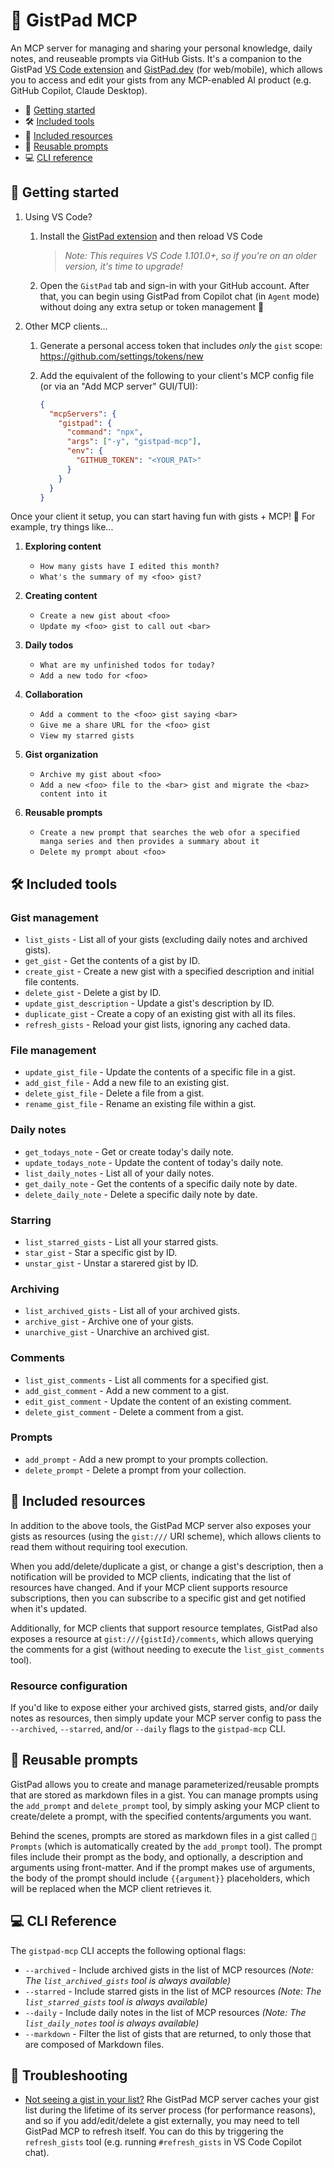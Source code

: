 # 📓 GistPad MCP

An MCP server for managing and sharing your personal knowledge, daily notes, and reuseable prompts via GitHub Gists. It's a companion to the GistPad [VS Code extension](https://aka.ms/gistpad) and [GistPad.dev](https://gistpad.dev) (for web/mobile), which allows you to access and edit your gists from any MCP-enabled AI product (e.g. GitHub Copilot, Claude Desktop).

- 🏃 [Getting started](#-getting-started)
- 🛠️ [Included tools](#️-included-tools)
- 📁 [Included resources](#-included-resources)
- 💬 [Reusable prompts](#-reusable-prompts)
- 💻 [CLI reference](#-cli-reference)

## 🏃 Getting started

1. Using VS Code?

   1. Install the [GistPad extension](https://aka.ms/gistpad) and then reload VS Code

      > _Note: This requires VS Code 1.101.0+, so if you're on an older version, it's time to upgrade!_

   1. Open the `GistPad` tab and sign-in with your GitHub account. After that, you can begin using GistPad from Copilot chat (in `Agent` mode) without doing any extra setup or token management 💪

1. Other MCP clients...

   1. Generate a personal access token that includes _only_ the `gist` scope: https://github.com/settings/tokens/new
   1. Add the equivalent of the following to your client's MCP config file (or via an "Add MCP server" GUI/TUI):

      ```json
      {
        "mcpServers": {
          "gistpad": {
            "command": "npx",
            "args": ["-y", "gistpad-mcp"],
            "env": {
              "GITHUB_TOKEN": "<YOUR_PAT>"
            }
          }
        }
      }
      ```

Once your client it setup, you can start having fun with gists + MCP! 🥳 For example, try things like...

1. **Exploring content**

   - `How many gists have I edited this month?`
   - `What's the summary of my <foo> gist?`

1. **Creating content**

   - `Create a new gist about <foo>`
   - `Update my <foo> gist to call out <bar>`

1. **Daily todos**

   - `What are my unfinished todos for today?`
   - `Add a new todo for <foo>`

1. **Collaboration**

   - `Add a comment to the <foo> gist saying <bar>`
   - `Give me a share URL for the <foo> gist`
   - `View my starred gists`

1. **Gist organization**

   - `Archive my gist about <foo>`
   - `Add a new <foo> file to the <bar> gist and migrate the <baz> content into it`

1. **Reusable prompts**

   - `Create a new prompt that searches the web ofor a specified manga series and then provides a summary about it`
   - `Delete my prompt about <foo>`

## 🛠️ Included tools

### Gist management

- `list_gists` - List all of your gists (excluding daily notes and archived gists).
- `get_gist` - Get the contents of a gist by ID.
- `create_gist` - Create a new gist with a specified description and initial file contents.
- `delete_gist` - Delete a gist by ID.
- `update_gist_description` - Update a gist's description by ID.
- `duplicate_gist` - Create a copy of an existing gist with all its files.
- `refresh_gists` - Reload your gist lists, ignoring any cached data.

### File management

- `update_gist_file` - Update the contents of a specific file in a gist.
- `add_gist_file` - Add a new file to an existing gist.
- `delete_gist_file` - Delete a file from a gist.
- `rename_gist_file` - Rename an existing file within a gist.

### Daily notes

- `get_todays_note` - Get or create today's daily note.
- `update_todays_note` - Update the content of today's daily note.
- `list_daily_notes` - List all of your daily notes.
- `get_daily_note` - Get the contents of a specific daily note by date.
- `delete_daily_note` - Delete a specific daily note by date.

### Starring

- `list_starred_gists` - List all your starred gists.
- `star_gist` - Star a specific gist by ID.
- `unstar_gist` - Unstar a starered gist by ID.

### Archiving

- `list_archived_gists` - List all of your archived gists.
- `archive_gist` - Archive one of your gists.
- `unarchive_gist` - Unarchive an archived gist.

### Comments

- `list_gist_comments` - List all comments for a specified gist.
- `add_gist_comment` - Add a new comment to a gist.
- `edit_gist_comment` - Update the content of an existing comment.
- `delete_gist_comment` - Delete a comment from a gist.

### Prompts

- `add_prompt` - Add a new prompt to your prompts collection.
- `delete_prompt` - Delete a prompt from your collection.

## 📁 Included resources

In addition to the above tools, the GistPad MCP server also exposes your gists as resources (using the `gist:///` URI scheme), which allows clients to read them without requiring tool execution.

When you add/delete/duplicate a gist, or change a gist's description, then a notification will be provided to MCP clients, indicating that the list of resources have changed. And if your MCP client supports resource subscriptions, then you can subscribe to a specific gist and get notified when it's updated.

Additionally, for MCP clients that support resource templates, GistPad also exposes a resource at `gist:///{gistId}/comments`, which allows querying the comments for a gist (without needing to execute the `list_gist_comments` tool).

### Resource configuration

If you'd like to expose either your archived gists, starred gists, and/or daily notes as resources, then simply update your MCP server config to pass the `--archived`, `--starred`, and/or `--daily` flags to the `gistpad-mcp` CLI.

## 💬 Reusable prompts

GistPad allows you to create and manage parameterized/reusable prompts that are stored as markdown files in a gist. You can manage prompts using the `add_prompt` and `delete_prompt` tool, by simply asking your MCP client to create/delete a prompt, with the specified contents/arguments you want.

Behind the scenes, prompts are stored as markdown files in a gist called `💬 Prompts` (which is automatically created by the `add_prompt` tool). The prompt files include their prompt as the body, and optionally, a description and arguments using front-matter. And if the prompt makes use of arguments, the body of the prompt should include `{{argument}}` placeholders, which will be replaced when the MCP client retrieves it.

## 💻 CLI Reference

The `gistpad-mcp` CLI accepts the following optional flags:

- `--archived` - Include archived gists in the list of MCP resources _(Note: The `list_archived_gists` tool is always available)_
- `--starred` - Include starred gists in the list of MCP resources _(Note: The `list_starred_gists` tool is always available)_
- `--daily` - Include daily notes in the list of MCP resources _(Note: The `list_daily_notes` tool is always available)_
- `--markdown` - Filter the list of gists that are returned, to only those that are composed of Markdown files.

## 🧰 Troubleshooting

- <u>Not seeing a gist in your list?</u> Rhe GistPad MCP server caches your gist list during the lifetime of its server process (for performance reasons), and so if you add/edit/delete a gist externally, you may need to tell GistPad MCP to refresh itself. You can do this by triggering the `refresh_gists` tool (e.g. running `#refresh_gists` in VS Code Copilot chat).
